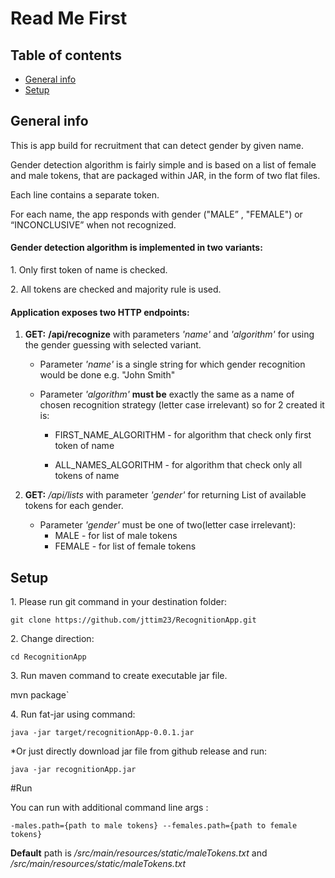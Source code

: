 # Read Me First

## Table of contents
* [General info](#general-info)
* [Setup](#setup)

## General info
<p>  This is app build for recruitment that can detect gender by given name. 
<p>  Gender detection algorithm is fairly simple and is based on a list of female and male tokens,
 that are packaged within JAR, in the form of two flat files.
<p>  Each line contains a separate token. 
<p>  For each name, the app responds with gender ("MALE” , "FEMALE") or “INCONCLUSIVE” when not recognized.

#### Gender detection algorithm is implemented in two variants: 
<p> 1. Only first token of name is checked.
<p> 2. All tokens are checked and majority rule is used.

#### Application exposes two HTTP endpoints: 
<p>

1. **GET:** **/api/recognize** with parameters *'name'* and *'algorithm'* for using the gender guessing with selected variant.

    * Parameter *'name'* is a single string for which gender recognition would be done e.g. "John Smith"

    * Parameter *'algorithm'* **must be** exactly the same as a name of chosen recognition strategy (letter case irrelevant) so for 2 created it is:
        * FIRST_NAME_ALGORITHM - for algorithm that check only first token of name

        * ALL_NAMES_ALGORITHM - for algorithm that check only all tokens of name
2. **GET:** */api/lists* with parameter *'gender'* for returning List of available tokens for each gender.
    * Parameter *'gender'* must be one of two(letter case irrelevant):
        * MALE - for list of male tokens
        * FEMALE - for list of female tokens


## Setup

<p>1. Please run git command in your destination folder:

`git clone https://github.com/jttim23/RecognitionApp.git`
<p>2. Change direction:

`cd RecognitionApp`
<p>3. Run maven command to create executable jar file.

mvn package`
<p>4. Run fat-jar using command:

`java -jar target/recognitionApp-0.0.1.jar`
<p>   *Or just directly download jar file from github release and run:

`java -jar recognitionApp.jar`

#Run
<p>  You can run with additional command line args : 

`-males.path={path to male tokens} --females.path={path to female tokens}`
<p>  

**Default** path is */src/main/resources/static/maleTokens.txt*
 and */src/main/resources/static/maleTokens.txt* 
